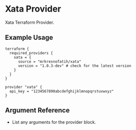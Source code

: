 # Xata Provider

Xata Terraform Provider.

## Example Usage

```hcl
terraform {
  required_providers {
    xata = {
      source = "mrkresnofatih/xata"
      version = "1.0.3-dev" # check for the latest version
    }
  }
}

provider "xata" {
  api_key = "1234567890abcdefghijklmnopqrstuvwxyz"
}
```

## Argument Reference

* List any arguments for the provider block.

